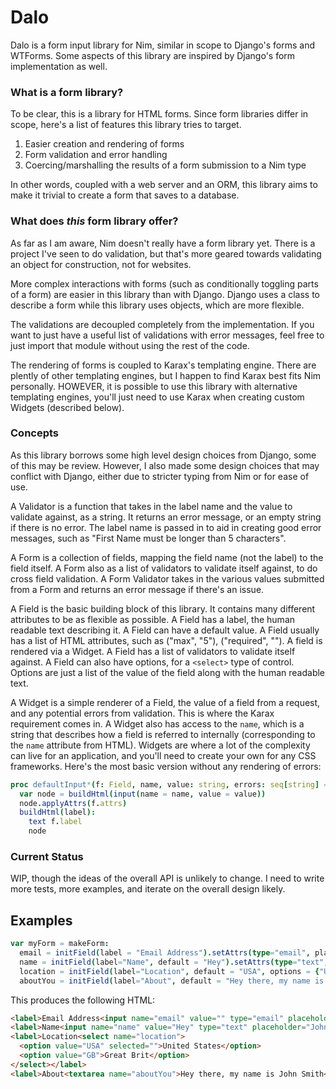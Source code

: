 # Dalo 

Dalo is a form input library for Nim, similar in scope to Django's forms
and WTForms. Some aspects of this library are inspired by Django's form
implementation as well.

### What is a form library?

To be clear, this is a library for HTML forms. Since form libraries differ in scope, here's a list of features this library tries to target.

1. Easier creation and rendering of forms 
2. Form validation and error handling
3. Coercing/marshalling the results of a form submission to a Nim type

In other words, coupled with a web server and an ORM, this library aims to make it trivial to create a form that saves to a database.

### What does *this* form library offer?

As far as I am aware, Nim doesn't really have a form library yet. There is a project I've seen to do validation, but that's more geared towards validating an object for construction, not for websites.

More complex interactions with forms (such as conditionally toggling parts of a form) are easier in this library than with Django. Django uses a class to describe a form while this library uses objects, which are more flexible.

The validations are decoupled completely from the implementation. If you want to just have a useful list of validations with error messages, feel free to just import that module without using the rest of the code.

The rendering of forms is coupled to Karax's templating engine. There are plently of other templating engines, but I happen to find Karax best fits Nim personally. HOWEVER, it is possible to use this library with alternative templating engines, you'll just need to use Karax when creating custom Widgets (described below).

### Concepts

As this library borrows some high level design choices from Django, some of this may be review. However, I also made some design choices that may conflict with Django, either due to stricter typing from Nim or for ease of use.

A Validator is a function that takes in the label name and the value to validate against, as a string. It returns an error message, or an empty string if there is no error. The label name is passed in to aid in creating good error messages, such as "First Name must be longer than 5 characters".

A Form is a collection of fields, mapping the field name (not the label) to the field itself. A Form also as a list of validators to validate itself against, to do cross field validation. A Form Validator takes in the various values submitted from a Form and returns an error message if there's an issue.

A Field is the basic building block of this library. It contains many different attributes to be as flexible as possible. A Field has a label, the human readable text describing it. A Field can have a default value. A Field usually has a list of HTML attributes, such as ("max", "5"), ("required", ""). A field is rendered via a Widget. A Field has a list of validators to validate itself against. A Field can also have options, for a `<select>` type of control. Options are just a list of the value of the field along with the human readable text.

A Widget is a simple renderer of a Field, the value of a field from a request, and any potential errors from validation. This is where the Karax requirement comes in. A Widget also has access to the `name`, which is a string that describes how a field is referred to internally (corresponding to the `name` attribute from HTML). Widgets are where a lot of the complexity can live for an application, and you'll need to create your own for any CSS frameworks. Here's the most basic version without any rendering of errors:

```nim
proc defaultInput*(f: Field, name, value: string, errors: seq[string] = @[]): VNode =
  var node = buildHtml(input(name = name, value = value))
  node.applyAttrs(f.attrs)
  buildHtml(label):
    text f.label
    node
```

### Current Status
WIP, though the ideas of the overall API is unlikely to change. I need to write more tests, more examples, and iterate on the overall design likely.

## Examples

```nim
var myForm = makeForm:
  email = initField(label = "Email Address").setAttrs(type="email", placeholder = "something@gmail.com")
  name = initField(label="Name", default = "Hey").setAttrs(type="text", placeholder="John Doe")
  location = initField(label="Location", default = "USA", options = {"USA": "United States", "GB": "Great Brit"})
  aboutYou = initField(label="About", default = "Hey there, my name is John Smith", widget = defaultTextarea)
```
This produces the following HTML:

```html
<label>Email Address<input name="email" value="" type="email" placeholder="something@gmail.com" /></label>
<label>Name<input name="name" value="Hey" type="text" placeholder="John Doe" /></label>
<label>Location<select name="location">
  <option value="USA" selected="">United States</option>
  <option value="GB">Great Brit</option>
</select></label>
<label>About<textarea name="aboutYou">Hey there, my name is John Smith</textarea></label>
```

